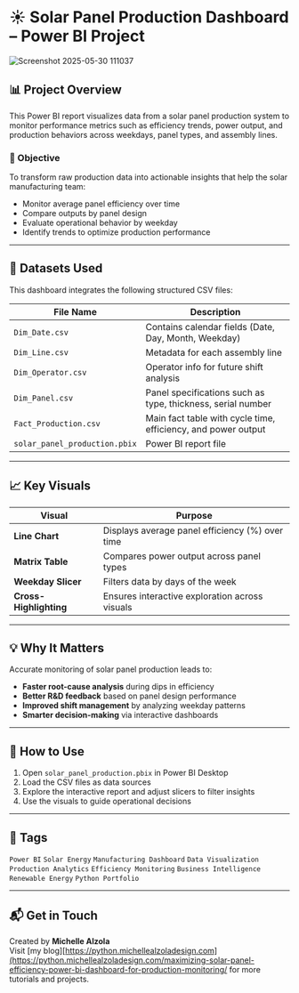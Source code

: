 # ☀️ Solar Panel Production Dashboard – Power BI Project

![Screenshot 2025-05-30 111037](https://github.com/user-attachments/assets/71c089a8-e3c6-4c89-9413-7d91cb58fa47)

## 📊 Project Overview

This Power BI report visualizes data from a solar panel production system to monitor performance metrics such as efficiency trends, power output, and production behaviors across weekdays, panel types, and assembly lines.

### 🔧 Objective

To transform raw production data into actionable insights that help the solar manufacturing team:
- Monitor average panel efficiency over time
- Compare outputs by panel design
- Evaluate operational behavior by weekday
- Identify trends to optimize production performance

---

## 📁 Datasets Used

This dashboard integrates the following structured CSV files:

| File Name            | Description |
|----------------------|-------------|
| `Dim_Date.csv`       | Contains calendar fields (Date, Day, Month, Weekday) |
| `Dim_Line.csv`       | Metadata for each assembly line |
| `Dim_Operator.csv`   | Operator info for future shift analysis |
| `Dim_Panel.csv`      | Panel specifications such as type, thickness, serial number |
| `Fact_Production.csv`| Main fact table with cycle time, efficiency, and power output |
| `solar_panel_production.pbix` | Power BI report file |

---

## 📈 Key Visuals

| Visual                | Purpose |
|-----------------------|---------|
| **Line Chart**        | Displays average panel efficiency (%) over time |
| **Matrix Table**      | Compares power output across panel types |
| **Weekday Slicer**    | Filters data by days of the week |
| **Cross-Highlighting**| Ensures interactive exploration across visuals |

---

## 💡 Why It Matters

Accurate monitoring of solar panel production leads to:
- **Faster root-cause analysis** during dips in efficiency
- **Better R&D feedback** based on panel design performance
- **Improved shift management** by analyzing weekday patterns
- **Smarter decision-making** via interactive dashboards

---

## 🚀 How to Use

1. Open `solar_panel_production.pbix` in Power BI Desktop
2. Load the CSV files as data sources
3. Explore the interactive report and adjust slicers to filter insights
4. Use the visuals to guide operational decisions

---

## 🔖 Tags

`Power BI` `Solar Energy` `Manufacturing Dashboard` `Data Visualization` `Production Analytics` `Efficiency Monitoring` `Business Intelligence` `Renewable Energy` `Python Portfolio`

---

## 📬 Get in Touch

Created by **Michelle Alzola**  
Visit [my blog][https://python.michellealzoladesign.com](https://python.michellealzoladesign.com/maximizing-solar-panel-efficiency-power-bi-dashboard-for-production-monitoring/ for more tutorials and projects.

